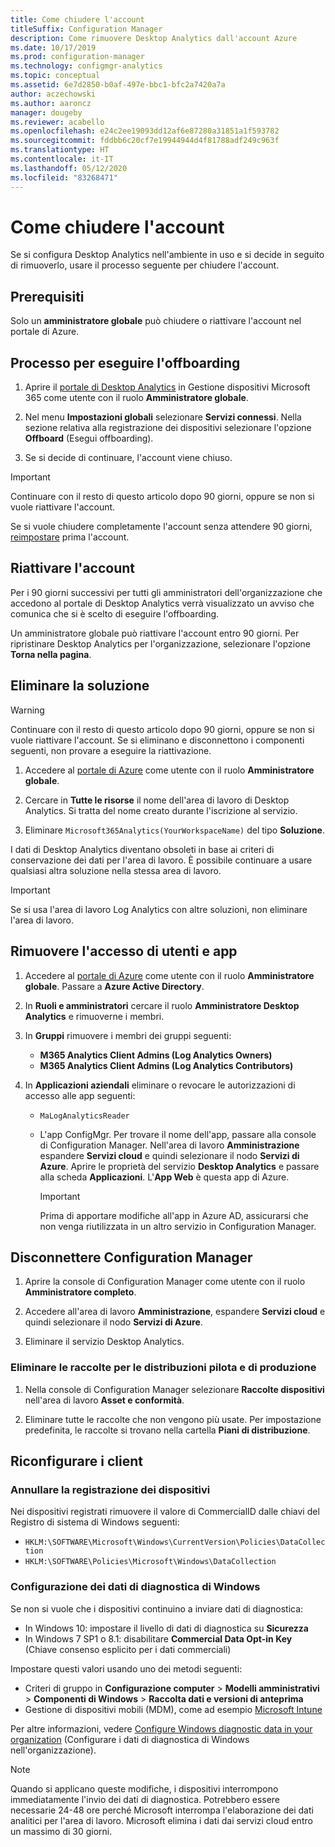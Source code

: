 ```yaml
---
title: Come chiudere l'account
titleSuffix: Configuration Manager
description: Come rimuovere Desktop Analytics dall'account Azure
ms.date: 10/17/2019
ms.prod: configuration-manager
ms.technology: configmgr-analytics
ms.topic: conceptual
ms.assetid: 6e7d2850-b0af-497e-bbc1-bfc2a7420a7a
author: aczechowski
ms.author: aaroncz
manager: dougeby
ms.reviewer: acabello
ms.openlocfilehash: e24c2ee19093dd12af6e87280a31851a1f593782
ms.sourcegitcommit: fddbb6c20cf7e19944944d4f81788adf249c963f
ms.translationtype: HT
ms.contentlocale: it-IT
ms.lasthandoff: 05/12/2020
ms.locfileid: "83268471"
---
```

# <a name="how-to-close-your-account"></a>Come chiudere l'account

Se si configura Desktop Analytics nell'ambiente in uso e si decide in seguito di rimuoverlo, usare il processo seguente per chiudere l'account.

## <a name="prerequisites"></a>Prerequisiti

Solo un **amministratore globale** può chiudere o riattivare l'account nel portale di Azure.

## <a name="process-to-offboard"></a>Processo per eseguire l'offboarding

1. Aprire il [portale di Desktop Analytics](https://aka.ms/desktopanalytics) in Gestione dispositivi Microsoft 365 come utente con il ruolo **Amministratore globale**.

1. Nel menu **Impostazioni globali** selezionare **Servizi connessi**. Nella sezione relativa alla registrazione dei dispositivi selezionare l'opzione **Offboard** (Esegui offboarding).

1. Se si decide di continuare, l'account viene chiuso.

> [!Important]
> Continuare con il resto di questo articolo dopo 90 giorni, oppure se non si vuole riattivare l'account.
>
> Se si vuole chiudere completamente l'account senza attendere 90 giorni, [reimpostare](account-reset.md) prima l'account.

## <a name="reactivate"></a>Riattivare l'account

Per i 90 giorni successivi per tutti gli amministratori dell'organizzazione che accedono al portale di Desktop Analytics verrà visualizzato un avviso che comunica che si è scelto di eseguire l'offboarding.

Un amministratore globale può riattivare l'account entro 90 giorni. Per ripristinare Desktop Analytics per l'organizzazione, selezionare l'opzione **Torna nella pagina**.

## <a name="delete-the-solution"></a>Eliminare la soluzione

> [!Warning]
> Continuare con il resto di questo articolo dopo 90 giorni, oppure se non si vuole riattivare l'account. Se si eliminano e disconnettono i componenti seguenti, non provare a eseguire la riattivazione.

1. Accedere al [portale di Azure](https://portal.azure.com) come utente con il ruolo **Amministratore globale**.

1. Cercare in **Tutte le risorse** il nome dell'area di lavoro di Desktop Analytics. Si tratta del nome creato durante l'iscrizione al servizio.

1. Eliminare `Microsoft365Analytics(YourWorkspaceName)` del tipo **Soluzione**.

I dati di Desktop Analytics diventano obsoleti in base ai criteri di conservazione dei dati per l'area di lavoro. È possibile continuare a usare qualsiasi altra soluzione nella stessa area di lavoro.

> [!Important]  
> Se si usa l'area di lavoro Log Analytics con altre soluzioni, non eliminare l'area di lavoro.

## <a name="remove-user-and-app-access"></a>Rimuovere l'accesso di utenti e app

1. Accedere al [portale di Azure](https://portal.azure.com) come utente con il ruolo **Amministratore globale**. Passare a **Azure Active Directory**.

1. In **Ruoli e amministratori** cercare il ruolo **Amministratore Desktop Analytics** e rimuoverne i membri.

1. In **Gruppi** rimuovere i membri dei gruppi seguenti:

    - **M365 Analytics Client Admins (Log Analytics Owners)**
    - **M365 Analytics Client Admins (Log Analytics Contributors)**

1. In **Applicazioni aziendali** eliminare o revocare le autorizzazioni di accesso alle app seguenti:

    - `MaLogAnalyticsReader`

    - L'app ConfigMgr. Per trovare il nome dell'app, passare alla console di Configuration Manager. Nell'area di lavoro **Amministrazione** espandere **Servizi cloud** e quindi selezionare il nodo **Servizi di Azure**. Aprire le proprietà del servizio **Desktop Analytics** e passare alla scheda **Applicazioni**. L'**App Web** è questa app di Azure.

        > [!Important]  
        > Prima di apportare modifiche all'app in Azure AD, assicurarsi che non venga riutilizzata in un altro servizio in Configuration Manager.

## <a name="disconnect-configuration-manager"></a>Disconnettere Configuration Manager

1. Aprire la console di Configuration Manager come utente con il ruolo **Amministratore completo**.

1. Accedere all'area di lavoro **Amministrazione**, espandere **Servizi cloud** e quindi selezionare il nodo **Servizi di Azure**.

1. Eliminare il servizio Desktop Analytics.

### <a name="delete-collections-for-the-pilot-and-production-deployments"></a>Eliminare le raccolte per le distribuzioni pilota e di produzione

1. Nella console di Configuration Manager selezionare **Raccolte dispositivi** nell'area di lavoro **Asset e conformità**.

1. Eliminare tutte le raccolte che non vengono più usate. Per impostazione predefinita, le raccolte si trovano nella cartella **Piani di distribuzione**.  

## <a name="reconfigure-clients"></a>Riconfigurare i client

### <a name="unenroll-devices"></a>Annullare la registrazione dei dispositivi

Nei dispositivi registrati rimuovere il valore di CommercialID dalle chiavi del Registro di sistema di Windows seguenti:

- `HKLM:\SOFTWARE\Microsoft\Windows\CurrentVersion\Policies\DataCollection`
- `HKLM:\SOFTWARE\Policies\Microsoft\Windows\DataCollection`

### <a name="windows-diagnostic-data-configuration"></a>Configurazione dei dati di diagnostica di Windows

Se non si vuole che i dispositivi continuino a inviare dati di diagnostica:

- In Windows 10: impostare il livello di dati di diagnostica su **Sicurezza**
- In Windows 7 SP1 o 8.1: disabilitare **Commercial Data Opt-in Key** (Chiave consenso esplicito per i dati commerciali)

Impostare questi valori usando uno dei metodi seguenti:

- Criteri di gruppo in **Configurazione computer** > **Modelli amministrativi** > **Componenti di Windows** > **Raccolta dati e versioni di anteprima**
- Gestione di dispositivi mobili (MDM), come ad esempio [Microsoft Intune](https://docs.microsoft.com/intune/device-restrictions-windows-10#reporting-and-telemetry)

Per altre informazioni, vedere [Configure Windows diagnostic data in your organization](https://docs.microsoft.com/windows/privacy/configure-windows-diagnostic-data-in-your-organization) (Configurare i dati di diagnostica di Windows nell'organizzazione).

> [!NOTE]  
> Quando si applicano queste modifiche, i dispositivi interrompono immediatamente l'invio dei dati di diagnostica. Potrebbero essere necessarie 24-48 ore perché Microsoft interrompa l'elaborazione dei dati analitici per l'area di lavoro. Microsoft elimina i dati dai servizi cloud entro un massimo di 30 giorni.
